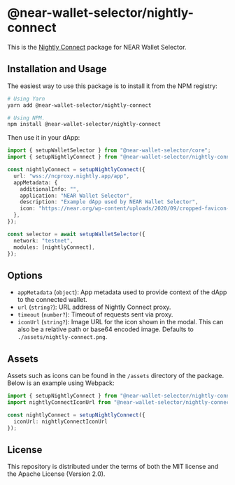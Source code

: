 # @near-wallet-selector/nightly-connect

This is the [Nightly Connect](https://connect.nightly.app/) package for NEAR Wallet Selector.

## Installation and Usage

The easiest way to use this package is to install it from the NPM registry:

```bash
# Using Yarn
yarn add @near-wallet-selector/nightly-connect

# Using NPM.
npm install @near-wallet-selector/nightly-connect
```

Then use it in your dApp:

```ts
import { setupWalletSelector } from "@near-wallet-selector/core";
import { setupNightlyConnect } from "@near-wallet-selector/nightly-connect";

const nightlyConnect = setupNightlyConnect({
  url: "wss://ncproxy.nightly.app/app",
  appMetadata: {
    additionalInfo: "",
    application: "NEAR Wallet Selector",
    description: "Example dApp used by NEAR Wallet Selector",
    icon: "https://near.org/wp-content/uploads/2020/09/cropped-favicon-192x192.png",
  },
});

const selector = await setupWalletSelector({
  network: "testnet",
  modules: [nightlyConnect],
});
```

## Options

- `appMetadata` (`object`): App metadata used to provide context of the dApp to the connected wallet.
- `url` (`string?`): URL address of Nightly Connect proxy.
- `timeout` (`number?`): Timeout of requests sent via proxy.
- `iconUrl` (`string?`): Image URL for the icon shown in the modal. This can also be a relative path or base64 encoded image. Defaults to `./assets/nightly-connect.png`.

## Assets

Assets such as icons can be found in the `/assets` directory of the package. Below is an example using Webpack:

```ts
import { setupNightlyConnect } from "@near-wallet-selector/nightly-connect";
import nightlyConnectIconUrl from "@near-wallet-selector/nightly-connect/assets/nightly-connect.png";

const nightlyConnect = setupNightlyConnect({
  iconUrl: nightlyConnectIconUrl
});
```

## License

This repository is distributed under the terms of both the MIT license and the Apache License (Version 2.0).
